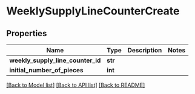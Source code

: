 # WeeklySupplyLineCounterCreate

## Properties
Name | Type | Description | Notes
------------ | ------------- | ------------- | -------------
**weekly_supply_line_counter_id** | **str** |  | 
**initial_number_of_pieces** | **int** |  | 

[[Back to Model list]](../README.md#documentation-for-models) [[Back to API list]](../README.md#documentation-for-api-endpoints) [[Back to README]](../README.md)

